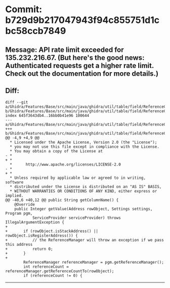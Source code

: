 # Commit: b729d9b217047943f94c855751d1cbc58ccb7849
## Message: API rate limit exceeded for 135.232.216.67. (But here's the good news: Authenticated requests get a higher rate limit. Check out the documentation for more details.)
## Diff:
```
diff --git a/Ghidra/Features/Base/src/main/java/ghidra/util/table/field/ReferenceCountToAddressTableColumn.java b/Ghidra/Features/Base/src/main/java/ghidra/util/table/field/ReferenceCountToAddressTableColumn.java
index 645f3643db4..16bb0b41e96 100644
--- a/Ghidra/Features/Base/src/main/java/ghidra/util/table/field/ReferenceCountToAddressTableColumn.java
+++ b/Ghidra/Features/Base/src/main/java/ghidra/util/table/field/ReferenceCountToAddressTableColumn.java
@@ -4,9 +4,9 @@
  * Licensed under the Apache License, Version 2.0 (the "License");
  * you may not use this file except in compliance with the License.
  * You may obtain a copy of the License at
- * 
+ *
  *      http://www.apache.org/licenses/LICENSE-2.0
- * 
+ *
  * Unless required by applicable law or agreed to in writing, software
  * distributed under the License is distributed on an "AS IS" BASIS,
  * WITHOUT WARRANTIES OR CONDITIONS OF ANY KIND, either express or implied.
@@ -40,6 +40,12 @@ public String getColumnName() {
 	@Override
 	public Integer getValue(Address rowObject, Settings settings, Program pgm,
 			ServiceProvider serviceProvider) throws IllegalArgumentException {
+
+		if (rowObject.isStackAddress() || rowObject.isRegisterAddress()) {
+			// the ReferenceManager will throw an exception if we pass this address
+			return 0;
+		}
+
 		ReferenceManager referenceManager = pgm.getReferenceManager();
 		int referenceCount = referenceManager.getReferenceCountTo(rowObject);
 		if (referenceCount != 0) {
```
-----------------------------------
